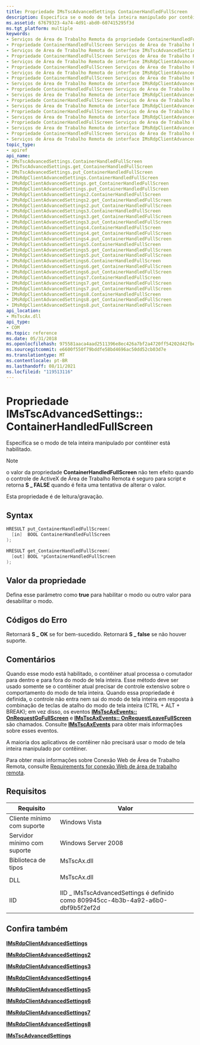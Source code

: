 ```yaml
---
title: Propriedade IMsTscAdvancedSettings ContainerHandledFullScreen
description: Especifica se o modo de tela inteira manipulado por contêiner está habilitado.
ms.assetid: 67679323-4a74-4d91-abd0-607415295f3d
ms.tgt_platform: multiple
keywords:
- Serviços de Área de Trabalho Remota da propriedade ContainerHandledFullScreen
- Propriedade ContainerHandledFullScreen Serviços de Área de Trabalho Remota, interface IMsTscAdvancedSettings
- Serviços de Área de Trabalho Remota de interface IMsTscAdvancedSettings, propriedade ContainerHandledFullScreen
- Propriedade ContainerHandledFullScreen Serviços de Área de Trabalho Remota, interface IMsRdpClientAdvancedSettings
- Serviços de Área de Trabalho Remota de interface IMsRdpClientAdvancedSettings, propriedade ContainerHandledFullScreen
- Propriedade ContainerHandledFullScreen Serviços de Área de Trabalho Remota, interface IMsRdpClientAdvancedSettings2
- Serviços de Área de Trabalho Remota de interface IMsRdpClientAdvancedSettings2, propriedade ContainerHandledFullScreen
- Propriedade ContainerHandledFullScreen Serviços de Área de Trabalho Remota, interface IMsRdpClientAdvancedSettings3
- Serviços de Área de Trabalho Remota de interface IMsRdpClientAdvancedSettings3, propriedade ContainerHandledFullScreen
- Propriedade ContainerHandledFullScreen Serviços de Área de Trabalho Remota, interface IMsRdpClientAdvancedSettings4
- Serviços de Área de Trabalho Remota de interface IMsRdpClientAdvancedSettings4, propriedade ContainerHandledFullScreen
- Propriedade ContainerHandledFullScreen Serviços de Área de Trabalho Remota, interface IMsRdpClientAdvancedSettings5
- Serviços de Área de Trabalho Remota de interface IMsRdpClientAdvancedSettings5, propriedade ContainerHandledFullScreen
- Propriedade ContainerHandledFullScreen Serviços de Área de Trabalho Remota, interface IMsRdpClientAdvancedSettings6
- Serviços de Área de Trabalho Remota de interface IMsRdpClientAdvancedSettings6, propriedade ContainerHandledFullScreen
- Propriedade ContainerHandledFullScreen Serviços de Área de Trabalho Remota, interface IMsRdpClientAdvancedSettings7
- Serviços de Área de Trabalho Remota de interface IMsRdpClientAdvancedSettings7, propriedade ContainerHandledFullScreen
- Propriedade ContainerHandledFullScreen Serviços de Área de Trabalho Remota, interface IMsRdpClientAdvancedSettings8
- Serviços de Área de Trabalho Remota de interface IMsRdpClientAdvancedSettings8, propriedade ContainerHandledFullScreen
topic_type:
- apiref
api_name:
- IMsTscAdvancedSettings.ContainerHandledFullScreen
- IMsTscAdvancedSettings.get_ContainerHandledFullScreen
- IMsTscAdvancedSettings.put_ContainerHandledFullScreen
- IMsRdpClientAdvancedSettings.ContainerHandledFullScreen
- IMsRdpClientAdvancedSettings.get_ContainerHandledFullScreen
- IMsRdpClientAdvancedSettings.put_ContainerHandledFullScreen
- IMsRdpClientAdvancedSettings2.ContainerHandledFullScreen
- IMsRdpClientAdvancedSettings2.get_ContainerHandledFullScreen
- IMsRdpClientAdvancedSettings2.put_ContainerHandledFullScreen
- IMsRdpClientAdvancedSettings3.ContainerHandledFullScreen
- IMsRdpClientAdvancedSettings3.get_ContainerHandledFullScreen
- IMsRdpClientAdvancedSettings3.put_ContainerHandledFullScreen
- IMsRdpClientAdvancedSettings4.ContainerHandledFullScreen
- IMsRdpClientAdvancedSettings4.get_ContainerHandledFullScreen
- IMsRdpClientAdvancedSettings4.put_ContainerHandledFullScreen
- IMsRdpClientAdvancedSettings5.ContainerHandledFullScreen
- IMsRdpClientAdvancedSettings5.get_ContainerHandledFullScreen
- IMsRdpClientAdvancedSettings5.put_ContainerHandledFullScreen
- IMsRdpClientAdvancedSettings6.ContainerHandledFullScreen
- IMsRdpClientAdvancedSettings6.get_ContainerHandledFullScreen
- IMsRdpClientAdvancedSettings6.put_ContainerHandledFullScreen
- IMsRdpClientAdvancedSettings7.ContainerHandledFullScreen
- IMsRdpClientAdvancedSettings7.get_ContainerHandledFullScreen
- IMsRdpClientAdvancedSettings7.put_ContainerHandledFullScreen
- IMsRdpClientAdvancedSettings8.ContainerHandledFullScreen
- IMsRdpClientAdvancedSettings8.get_ContainerHandledFullScreen
- IMsRdpClientAdvancedSettings8.put_ContainerHandledFullScreen
api_location:
- MsTscAx.dll
api_type:
- COM
ms.topic: reference
ms.date: 05/31/2018
ms.openlocfilehash: 975581aaca4aad2511396e8ec426a7bf2a4720ff54202d42fbe932c0c2e9464d
ms.sourcegitcommit: e6600f550f79bddfe58bd4696ac50dd52cb03d7e
ms.translationtype: MT
ms.contentlocale: pt-BR
ms.lasthandoff: 08/11/2021
ms.locfileid: "119513116"
---
```

# <a name="imstscadvancedsettingscontainerhandledfullscreen-property"></a>Propriedade IMsTscAdvancedSettings:: ContainerHandledFullScreen

Especifica se o modo de tela inteira manipulado por contêiner está habilitado.

> [!Note]  
> o valor da propriedade **ContainerHandledFullScreen** não tem efeito quando o controle de ActiveX de Área de Trabalho Remota é seguro para script e retorna **S \_ FALSE** quando é feita uma tentativa de alterar o valor.

 

Esta propriedade é de leitura/gravação.

## <a name="syntax"></a>Syntax


```C++
HRESULT put_ContainerHandledFullScreen(
  [in]  BOOL ContainerHandledFullScreen
);

HRESULT get_ContainerHandledFullScreen(
  [out] BOOL *pContainerHandledFullScreen
);
```



## <a name="property-value"></a>Valor da propriedade

Defina esse parâmetro como **true** para habilitar o modo ou outro valor para desabilitar o modo.

## <a name="error-codes"></a>Códigos do Erro

Retornará **S \_ OK** se for bem-sucedido. Retornará **S \_ false** se não houver suporte.

## <a name="remarks"></a>Comentários

Quando esse modo está habilitado, o contêiner atual processa o comutador para dentro e para fora do modo de tela inteira. Esse método deve ser usado somente se o contêiner atual precisar de controle extensivo sobre o comportamento do modo de tela inteira. Quando essa propriedade é definida, o controle não entra nem sai do modo de tela inteira em resposta à combinação de teclas de atalho do modo de tela inteira (CTRL + ALT + BREAK); em vez disso, os eventos [**IMsTscAxEvents:: OnRequestGoFullScreen**](imstscaxevents-onrequestgofullscreen.md) e [**IMsTscAxEvents:: OnRequestLeaveFullScreen**](imstscaxevents-onrequestleavefullscreen.md) são chamados. Consulte [**IMsTscAxEvents**](imstscaxevents-interface.md) para obter mais informações sobre esses eventos.

A maioria dos aplicativos de contêiner não precisará usar o modo de tela inteira manipulado por contêiner.

Para obter mais informações sobre Conexão Web de Área de Trabalho Remota, consulte [Requirements for conexão Web de área de trabalho remota](requirements-for-remote-desktop-web-connection.md).

## <a name="requirements"></a>Requisitos



| Requisito | Valor |
|-------------------------------------|-------------------------------------------------------------------------------------------|
| Cliente mínimo com suporte<br/> | Windows Vista<br/>                                                                  |
| Servidor mínimo com suporte<br/> | Windows Server 2008<br/>                                                            |
| Biblioteca de tipos<br/>             | <dl> <dt>MsTscAx.dll</dt> </dl>    |
| DLL<br/>                      | <dl> <dt>MsTscAx.dll</dt> </dl>    |
| IID<br/>                      | IID \_ IMsTscAdvancedSettings é definido como 809945cc-4b3b-4a92-a6b0-dbf9b5f2ef2d<br/> |



## <a name="see-also"></a>Confira também

<dl> <dt>

[**IMsRdpClientAdvancedSettings**](imsrdpclientadvancedsettings-interface.md)
</dt> <dt>

[**IMsRdpClientAdvancedSettings2**](imsrdpclientadvancedsettings2.md)
</dt> <dt>

[**IMsRdpClientAdvancedSettings3**](imsrdpclientadvancedsettings3.md)
</dt> <dt>

[**IMsRdpClientAdvancedSettings4**](imsrdpclientadvancedsettings4.md)
</dt> <dt>

[**IMsRdpClientAdvancedSettings5**](imsrdpclientadvancedsettings5.md)
</dt> <dt>

[**IMsRdpClientAdvancedSettings6**](imsrdpclientadvancedsettings6.md)
</dt> <dt>

[**IMsRdpClientAdvancedSettings7**](imsrdpclientadvancedsettings7.md)
</dt> <dt>

[**IMsRdpClientAdvancedSettings8**](imsrdpclientadvancedsettings8.md)
</dt> <dt>

[**IMsTscAdvancedSettings**](imstscadvancedsettings-interface.md)
</dt> </dl>

 

 





